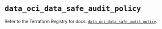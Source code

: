 # `data_oci_data_safe_audit_policy`

Refer to the Terraform Registry for docs: [`data_oci_data_safe_audit_policy`](https://registry.terraform.io/providers/oracle/oci/7.19.0/docs/data-sources/data_safe_audit_policy).
